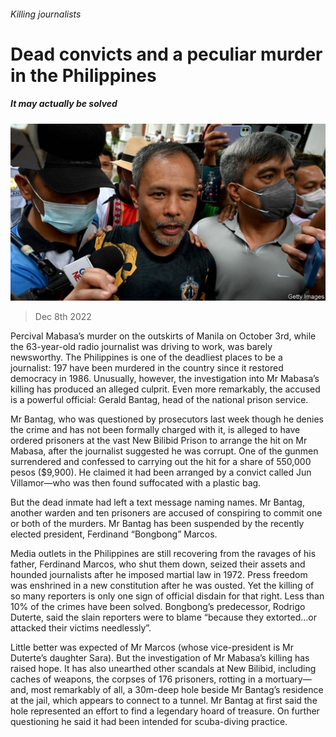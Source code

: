 ###### Killing journalists

# Dead convicts and a peculiar murder in the Philippines 

##### It may actually be solved 

![image](images/20221210_ASP503.jpg) 

> Dec 8th 2022 

Percival Mabasa’s murder on the outskirts of Manila on October 3rd, while the 63-year-old radio journalist was driving to work, was barely newsworthy. The Philippines is one of the deadliest places to be a journalist: 197 have been murdered in the country since it restored democracy in 1986. Unusually, however, the investigation into Mr Mabasa’s killing has produced an alleged culprit. Even more remarkably, the accused is a powerful official: Gerald Bantag, head of the national prison service. 

Mr Bantag, who was questioned by prosecutors last week though he denies the crime and has not been formally charged with it, is alleged to have ordered prisoners at the vast New Bilibid Prison to arrange the hit on Mr Mabasa, after the journalist suggested he was corrupt. One of the gunmen surrendered and confessed to carrying out the hit for a share of 550,000 pesos ($9,900). He claimed it had been arranged by a convict called Jun Villamor—who was then found suffocated with a plastic bag.

But the dead inmate had left a text message naming names. Mr Bantag, another warden and ten prisoners are accused of conspiring to commit one or both of the murders. Mr Bantag has been suspended by the recently elected president, Ferdinand “Bongbong” Marcos.

Media outlets in the Philippines are still recovering from the ravages of his father, Ferdinand Marcos, who shut them down, seized their assets and hounded journalists after he imposed martial law in 1972. Press freedom was enshrined in a new constitution after he was ousted. Yet the killing of so many reporters is only one sign of official disdain for that right. Less than 10% of the crimes have been solved. Bongbong’s predecessor, Rodrigo Duterte, said the slain reporters were to blame “because they extorted…or attacked their victims needlessly”.

Little better was expected of Mr Marcos (whose vice-president is Mr Duterte’s daughter Sara). But the investigation of Mr Mabasa’s killing has raised hope. It has also unearthed other scandals at New Bilibid, including caches of weapons, the corpses of 176 prisoners, rotting in a mortuary—and, most remarkably of all, a 30m-deep hole beside Mr Bantag’s residence at the jail, which appears to connect to a tunnel. Mr Bantag at first said the hole represented an effort to find a legendary hoard of treasure. On further questioning he said it had been intended for scuba-diving practice.

